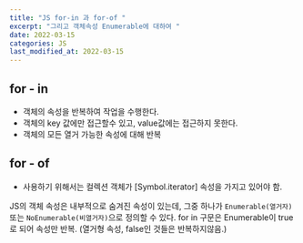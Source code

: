 ```yaml
---
title: "JS for-in 과 for-of "
excerpt: "그리고 객체속성 Enumerable에 대하여 "
date: 2022-03-15
categories: JS
last_modified_at: 2022-03-15
---
```


## for - in

- 객체의 속성을 반복하여 작업을 수행한다.
- 객체의 key 값에만 접근할수 있고, value값에는 접근하지 못한다.
- 객체의 모든 열거 가능한 속성에 대해 반복

## for - of

- 사용하기 위해서는 컬렉션 객체가 [Symbol.iterator] 속성을 가지고 있어야 함.

JS의 객체 속성은 내부적으로 숨겨진 속성이 있는데, 그중 하나가 `Enumerable(열거자)` 또는 `NoEnumerable(비열거자)`으로 정의할 수 있다.
for in 구문은 Enumerable이 true로 되어 속성만 반복. (열거형 속성, false인 것들은 반복하지않음.)
